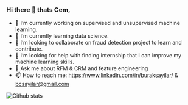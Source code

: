 ### Hi there 👋 thats Cem,
- 🔭 I’m currently working on supervised and unsupervised machine learning.
- 🌱 I’m currently learning data science.
- 👯 I’m looking to collaborate on fraud detection project to learn and contribute.
- 🤔 I’m looking for help with finding internship that I can improve my machine learning skills.
- 💬 Ask me about RFM & CRM and feature engineering
- 📫 How to reach me: https://www.linkedin.com/in/buraksayilar/  &   bcsayilar@gmail.com

![Github stats](https://github-readme-stats.vercel.app/api?username=yourusername&theme=highcontrast&show_icons=true&count_private=true)
